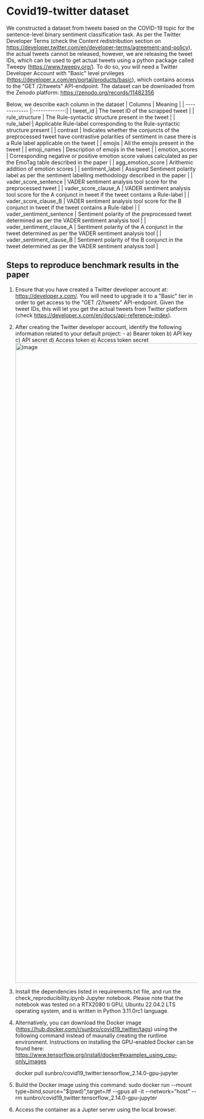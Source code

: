 # Covid19-twitter dataset
We constructed a dataset from tweets based on the COVID-19 topic for the sentence-level binary sentiment classification task. As per the Twitter Developer Terms (check the Content redistribution section on https://developer.twitter.com/en/developer-terms/agreement-and-policy), the actual tweets cannot be released, however, we are releasing the tweet IDs, which can be used to get actual tweets using a python package called Tweepy (https://www.tweepy.org/). To do so, you will need a Twitter Developer Account with "Basic" level prvileges (https://developer.x.com/en/portal/products/basic), which contains access to the "GET /2/tweets" API-endpoint. The dataset can be downloaded from the Zenodo platform: https://zenodo.org/records/11482356

Below, we describe each column in the dataset
| Columns        | Meaning      |
| ------------- |:-------------:|
| tweet_id      | The tweet ID of the scrapped tweet |
| rule_structure | The Rule-syntactic structure present in the tweet |
| rule_label | Applicable Rule-label corresponding to the Rule-syntactic structure present |
| contrast | Indicates whether the conjuncts of the preprocessed tweet have contrastive polarities of sentiment in case there is a Rule label applicable on the tweet |
| emojis | All the emojis present in the tweet |
| emoji_names | Description of emojis in the tweet |
| emotion_scores | Corresponding negative or positive emotion score values calculated as per the EmoTag table described in the paper |
| agg_emotion_score | Arithemic addition of emotion scores |
| sentiment_label | Assigned Sentiment polarity label as per the sentiment labelling methodology described in the paper |
| vader_score_sentence | VADER sentiment analysis tool score for the preprocessed tweet |
| vader_score_clause_A | VADER sentiment analysis tool score for the A conjunct in tweet if the tweet contains a Rule-label |
| vader_score_clause_B | VADER sentiment analysis tool score for the B conjunct in tweet if the tweet contains a Rule-label |
| vader_sentiment_sentence | Sentiment polarity of the preprocessed tweet determined as per the VADER sentiment analysis tool |
| vader_sentiment_clause_A | Sentiment polarity of the A conjunct in the tweet determined as per the VADER sentiment analysis tool |
| vader_sentiment_clause_B | Sentiment polarity of the B conjunct in the tweet determined as per the VADER sentiment analysis tool |

## Steps to reproduce benchmark results in the paper
1) Ensure that you have created a Twitter developer account at: <https://developer.x.com/>. You will need to upgrade it to a "Basic" tier in order to get access to the "GET /2/tweets" API-endpoint. Given the tweet IDs, this will let you get the actual tweets from Twitter platform (check https://developer.x.com/en/docs/api-reference-index).
2) After creating the Twitter developer account, identify the following information related to your default project: -
   a) Bearer token
   b) API key
   c) API secret
   d) Access token
   e) Access token secret
   <img width="1686" alt="image" src="https://github.com/shashgpt/Covid19-twitter/assets/22150410/be8a93c1-f2a6-4669-bf19-31aca409478f">
3) Install the dependencies listed in requirements.txt file, and run the check_reproducibility.ipynb Jupyter notebook. Please note that the notebook was tested on a RTX2080 ti GPU, Ubuntu 22.04.2 LTS operating system, and is written in Python 3.11.0rc1 language.
4) Alternatively, you can download the Docker image (https://hub.docker.com/r/sunbro/covid19_twitter/tags) using the following command instead of maunally creating the runtime environment. Instructions on installing the GPU-enabled Docker can be found here: https://www.tensorflow.org/install/docker#examples_using_cpu-only_images

   docker pull sunbro/covid19_twitter:tensorflow_2.14.0-gpu-jupyter
   
7) Build the Docker image using this command: sudo docker run --mount type=bind,source="$(pwd)",target=/tf --gpus all -it --network="host" --rm sunbro/covid19_twitter:tensorflow_2.14.0-gpu-jupyter
8) Access the container as a Jupter server using the local browser.

